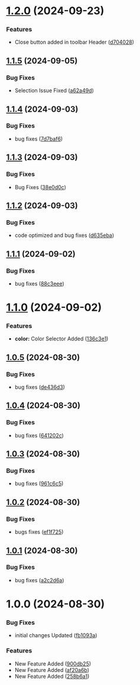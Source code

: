 # [1.2.0](https://github.com/hamzamongam/editable-element/compare/v1.1.5...v1.2.0) (2024-09-23)


### Features

* Close button added in toolbar Header ([d704028](https://github.com/hamzamongam/editable-element/commit/d704028d50ef587c2d80aa6911eee775fb90ea64))

## [1.1.5](https://github.com/hamzamongam/editable-element/compare/v1.1.4...v1.1.5) (2024-09-05)


### Bug Fixes

* Selection Issue Fixed ([a62a49d](https://github.com/hamzamongam/editable-element/commit/a62a49d334fba64e2e0804e8dd8999243cc4de33))

## [1.1.4](https://github.com/hamzamongam/editable-element/compare/v1.1.3...v1.1.4) (2024-09-03)


### Bug Fixes

* bug fixes ([7d7baf6](https://github.com/hamzamongam/editable-element/commit/7d7baf60700a660f26071d657ceb3fdbd3c6619b))

## [1.1.3](https://github.com/hamzamongam/editable-element/compare/v1.1.2...v1.1.3) (2024-09-03)


### Bug Fixes

* Bug Fixes ([38e0d0c](https://github.com/hamzamongam/editable-element/commit/38e0d0cde7f6c77ae574480526978219c82ccb63))

## [1.1.2](https://github.com/hamzamongam/editable-element/compare/v1.1.1...v1.1.2) (2024-09-03)


### Bug Fixes

* code optimized and bug fixes ([d635eba](https://github.com/hamzamongam/editable-element/commit/d635eba0ba48bbd7121e030ad4e29b1fc1f19f1e))

## [1.1.1](https://github.com/hamzamongam/editable-element/compare/v1.1.0...v1.1.1) (2024-09-02)


### Bug Fixes

* bug fixes ([88c3eee](https://github.com/hamzamongam/editable-element/commit/88c3eee446a5178b45d73c8d075adc7d2080442c))

# [1.1.0](https://github.com/hamzamongam/editable-element/compare/v1.0.5...v1.1.0) (2024-09-02)


### Features

* **color:** Color Selector Added ([136c3e1](https://github.com/hamzamongam/editable-element/commit/136c3e12c1b657a6608ee89f060fedf69d82003c))

## [1.0.5](https://github.com/hamzamongam/editable-element/compare/v1.0.4...v1.0.5) (2024-08-30)


### Bug Fixes

* bug fixes ([de436d3](https://github.com/hamzamongam/editable-element/commit/de436d395bad3aff521ea032a97e881e7a3ef445))

## [1.0.4](https://github.com/hamzamongam/editable-element/compare/v1.0.3...v1.0.4) (2024-08-30)


### Bug Fixes

* bug fixes ([641202c](https://github.com/hamzamongam/editable-element/commit/641202c917cf9203fb9a1093e3b35687ddbbce7d))

## [1.0.3](https://github.com/hamzamongam/editable-element/compare/v1.0.2...v1.0.3) (2024-08-30)


### Bug Fixes

* bug fixes ([961c6c5](https://github.com/hamzamongam/editable-element/commit/961c6c5aa5252df4fdb6a3585164de93f92ca0d0))

## [1.0.2](https://github.com/hamzamongam/editable-element/compare/v1.0.1...v1.0.2) (2024-08-30)


### Bug Fixes

* bugs fixes ([ef1f725](https://github.com/hamzamongam/editable-element/commit/ef1f72533ce91d37bac132d4082c8ee0852aed05))

## [1.0.1](https://github.com/hamzamongam/editable-element/compare/v1.0.0...v1.0.1) (2024-08-30)


### Bug Fixes

* bug fixes ([a2c2d6a](https://github.com/hamzamongam/editable-element/commit/a2c2d6a70a5252709f6233041884e8b2ab7b718a))

# 1.0.0 (2024-08-30)


### Bug Fixes

* initial changes Updated ([fb1093a](https://github.com/hamzamongam/editable-element/commit/fb1093a77757c80673036b07e1f53852bfb7eab5))


### Features

* New Feature Added ([900db25](https://github.com/hamzamongam/editable-element/commit/900db25ee7e769d272c6d32b6ef4126fdae61f15))
* New Feature Added ([af20a6b](https://github.com/hamzamongam/editable-element/commit/af20a6b62d7d23bb83aaa421bbee56cd38bb1f2d))
* New Feature Added ([258b6a1](https://github.com/hamzamongam/editable-element/commit/258b6a1cad5ca5f418f9cb6348aeee8da5fef9ce))
